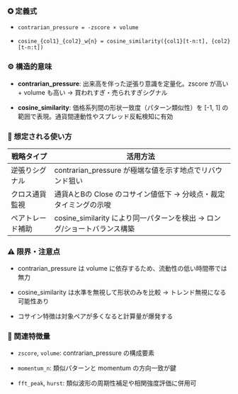 ### ✪ 定義式

- `contrarian_pressure = -zscore × volume`
    
- `cosine_{col1}_{col2}_w{n} = cosine_similarity({col1}[t-n:t], {col2}[t-n:t])`
    

### ⚙️ 構造的意味

- **contrarian_pressure**: 出来高を伴った逆張り意識を定量化。zscore が高い + volume も高い → 買われすぎ・売られすぎシグナル
    
- **cosine_similarity**: 価格系列間の形状一致度（パターン類似性）を [-1, 1] の範囲で表現。通貨間連動性やスプレッド反転検知に有効
    

### 🧐 想定される使い方

|戦略タイプ|活用方法|
|---|---|
|逆張りシグナル|contrarian_pressure が極端な値を示す地点でリバウンド狙い|
|クロス通貨監視|通貨AとBの Close のコサイン値低下 → 分岐点・裁定タイミングの示唆|
|ペアトレード補助|cosine_similarity により同一パターンを検出 → ロング/ショートバランス構築|

### ⚠️ 限界・注意点

- contrarian_pressure は volume に依存するため、流動性の低い時間帯では無力
    
- cosine_similarity は水準を無視して形状のみを比較 → トレンド無視になる可能性あり
    
- コサイン特徴は対象ペアが多くなると計算量が爆発する
    

### 🔁 関連特徴量

- `zscore`, `volume`: contrarian_pressure の構成要素
    
- `momentum_n`: 類似パターンと momentum の方向一致が鍵
    
- `fft_peak`, `hurst`: 類似波形の周期性補足や相関強度評価に併用可